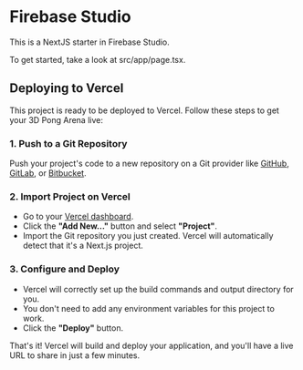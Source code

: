 # Firebase Studio

This is a NextJS starter in Firebase Studio.

To get started, take a look at src/app/page.tsx.

## Deploying to Vercel

This project is ready to be deployed to Vercel. Follow these steps to get your 3D Pong Arena live:

### 1. Push to a Git Repository

Push your project's code to a new repository on a Git provider like [GitHub](https://github.com/), [GitLab](https://gitlab.com/), or [Bitbucket](https://bitbucket.org/).

### 2. Import Project on Vercel

- Go to your [Vercel dashboard](https://vercel.com/dashboard).
- Click the **"Add New..."** button and select **"Project"**.
- Import the Git repository you just created. Vercel will automatically detect that it's a Next.js project.

### 3. Configure and Deploy

- Vercel will correctly set up the build commands and output directory for you.
- You don't need to add any environment variables for this project to work.
- Click the **"Deploy"** button.

That's it! Vercel will build and deploy your application, and you'll have a live URL to share in just a few minutes.
